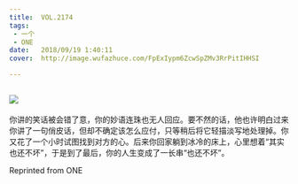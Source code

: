```yaml
---
title:	VOL.2174
tags:
 - 一个
 - ONE
date:	2018/09/19 1:40:11
cover:	http://image.wufazhuce.com/FpExIypm6ZcwSpZMv3RrPitIHHSI

---
```

![](http://image.wufazhuce.com/FpExIypm6ZcwSpZMv3RrPitIHHSI)
---

你讲的笑话被会错了意，你的妙语连珠也无人回应。要不然的话，他也许明白过来你讲了一句俏皮话，但却不确定该怎么应付，只等稍后将它轻描淡写地处理掉。你又花了一个小时试图找到对方的心。后来你回家躺到冰冷的床上，心里想着“其实也还不坏”，于是到了最后，你的人生变成了一长串“也还不坏”。
 
Reprinted from ONE
